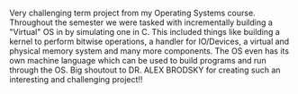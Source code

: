 Very challenging term project from my Operating Systems course. Throughout the semester we were tasked with incrementally building a "Virtual" OS in by simulating one in C. 
This included things like building a kernel to perform bitwise operations, a handler for IO/Devices, a virtual and physical memory system and many more components. The OS 
even has its own machine language which can be used to build programs and run through the OS. Big shoutout to DR. ALEX BRODSKY for creating such an interesting and challenging
project!!
